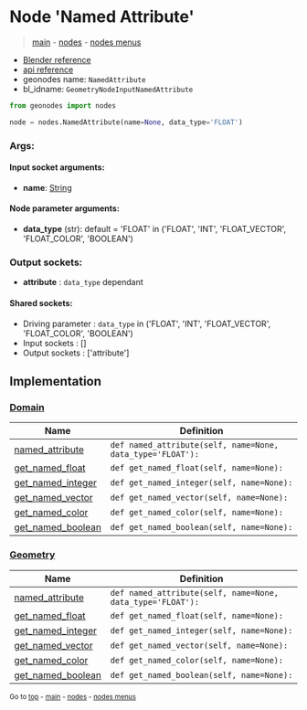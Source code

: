 # Node 'Named Attribute'

> [main](../structure.md) - [nodes](nodes.md) - [nodes menus](nodes_menus.md)

- [Blender reference](https://docs.blender.org/manual/en/latest/modeling/geometry_nodes/input/named_attribute.html)
- [api reference](https://docs.blender.org/api/current/bpy.types.GeometryNodeInputNamedAttribute.html)
- geonodes name: `NamedAttribute`
- bl_idname: `GeometryNodeInputNamedAttribute`

```python
from geonodes import nodes

node = nodes.NamedAttribute(name=None, data_type='FLOAT')
```

### Args:

#### Input socket arguments:

- **name**: [String](String.md)

#### Node parameter arguments:

- **data_type** (str): default = 'FLOAT' in ('FLOAT', 'INT', 'FLOAT_VECTOR', 'FLOAT_COLOR', 'BOOLEAN')

### Output sockets:

- **attribute** : ``data_type`` dependant

#### Shared sockets:

- Driving parameter : ``data_type`` in ('FLOAT', 'INT', 'FLOAT_VECTOR', 'FLOAT_COLOR', 'BOOLEAN')
- Input sockets  : []
- Output sockets : ['attribute']
## Implementation

### [Domain](Domain.md)

| Name | Definition |
|------|------------|
 | [named_attribute](Domain.md#named_attribute) | `def named_attribute(self, name=None, data_type='FLOAT'):` |
 | [get_named_float](Domain.md#get_named_float) | `def get_named_float(self, name=None):` |
 | [get_named_integer](Domain.md#get_named_integer) | `def get_named_integer(self, name=None):` |
 | [get_named_vector](Domain.md#get_named_vector) | `def get_named_vector(self, name=None):` |
 | [get_named_color](Domain.md#get_named_color) | `def get_named_color(self, name=None):` |
 | [get_named_boolean](Domain.md#get_named_boolean) | `def get_named_boolean(self, name=None):` |

### [Geometry](Geometry.md)

| Name | Definition |
|------|------------|
 | [named_attribute](Geometry.md#named_attribute) | `def named_attribute(self, name=None, data_type='FLOAT'):` |
 | [get_named_float](Geometry.md#get_named_float) | `def get_named_float(self, name=None):` |
 | [get_named_integer](Geometry.md#get_named_integer) | `def get_named_integer(self, name=None):` |
 | [get_named_vector](Geometry.md#get_named_vector) | `def get_named_vector(self, name=None):` |
 | [get_named_color](Geometry.md#get_named_color) | `def get_named_color(self, name=None):` |
 | [get_named_boolean](Geometry.md#get_named_boolean) | `def get_named_boolean(self, name=None):` |

<sub>Go to [top](#node-{wnode.bnode.name}) - [main](../structure.md) - [nodes](nodes.md) - [nodes menus](nodes_menus.md)</sub>

